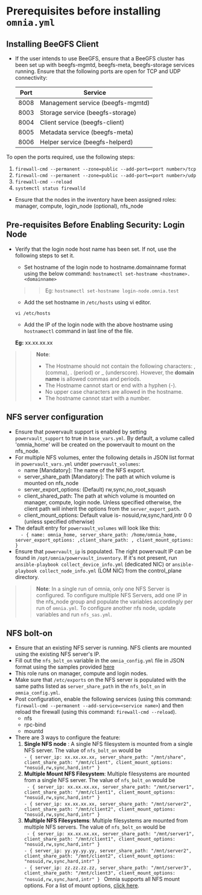 # Prerequisites before installing `omnia.yml`


## Installing BeeGFS Client
* If the user intends to use BeeGFS, ensure that a BeeGFS cluster has been set up with beegfs-mgmtd, beegfs-meta, beegfs-storage services running.
  Ensure that the following ports are open for TCP and UDP connectivity:

  | Port | Service                           |
  |------|-----------------------------------|
  | 8008 | Management service (beegfs-mgmtd) |
  | 8003 | Storage service (beegfs-storage)  |
  | 8004 | Client service (beegfs-client)    |
  | 8005 | Metadata service (beegfs-meta)    |
  | 8006 | Helper service (beegfs-helperd)   |

To open the ports required, use the following steps:
1. `firewall-cmd --permanent --zone=public --add-port=<port number>/tcp`
2. `firewall-cmd --permanent --zone=public --add-port=<port number>/udp`
3. `firewall-cmd --reload`
4. `systemctl status firewalld`

* Ensure that the nodes in the inventory have been assigned roles: manager, compute, login_node (optional), nfs_node

## Pre-requisites Before Enabling Security: Login Node

* Verify that the login node host name has been set. If not, use the following steps to set it.
    * Set hostname of the login node to hostname.domainname format using the below command:
      `hostnamectl set-hostname <hostname>.<domainname>`
  >>Eg: `hostnamectl set-hostname login-node.omnia.test`
    * Add the set hostname in `/etc/hosts` using vi editor.

  `vi /etc/hosts`

    * Add the IP of the login node with the above hostname using `hostnamectl` command in last line of the file.

  __Eg:__  xx.xx.xx.xx <hostname>

>> **Note**:
>>	* The Hostname should not contain the following characters: , (comma), \. (period) or _ (underscore). However, the **domain name** is allowed commas and periods.
>>	* The Hostname cannot start or end with a hyphen (-).
>>	* No upper case characters are allowed in the hostname.
>>	* The hostname cannot start with a number.

## NFS server configuration
* Ensure that powervault support is enabled by setting `powervault_support` to true in `base_vars.yml`. By default, a volume called 'omnia_home' will be created on the powervault to mount on the nfs_node.
* For multiple NFS volumes, enter the following details in JSON list format in `powervault_vars.yml` under `powervault_volumes`:
    - name [Mandatory]: The name of the NFS export.
    - server_share_path [Mandatory]: The path at which volume is mounted on nfs_node
    - server_export_options: (Default) rw,sync,no_root_squash
    - client_shared_path: The path at which volume is mounted on manager, compute, login node. Unless specified otherwise, the client path will inherit the options from the `server_export_path`.
    - client_mount_options: Default value is- nosuid,rw,sync,hard,intr 0 0 (unless specified otherwise)
* The default entry for `powervault_volumes` will look like this: <br> `  - { name: omnia_home, server_share_path: /home/omnia_home, server_export_options: ,client_share_path: , client_mount_options: }` <br>
* Ensure that `powervault_ip` is populated. The right powervault IP can be found in `/opt/omnia/powervault_inventory`. If it's not present, run `ansible-playbook collect_device_info.yml` (dedicated NIC) or `ansible-playbook collect_node_info.yml` (LOM NIC) from the control_plane directory.

>> **Note**: In a single run of omnia, only one NFS Server is configured. To configure multiple NFS Servers, add one IP in the nfs_node group and populate the variables accordingly per run of `omnia.yml`. To configure another nfs node, update variables and run `nfs_sas.yml`.

## NFS bolt-on
* Ensure that an existing NFS server is running. NFS clients are mounted using the existing NFS server's IP.
* Fill out the `nfs_bolt_on` variable in the `omnia_config.yml` file in JSON format using the samples provided [here](../Input_Parameter_Guide/omnia_config.md)
* This role runs on manager, compute and login nodes.
* Make sure that `/etc/exports` on the NFS server is populated with the same paths listed as `server_share_path` in the `nfs_bolt_on` in `omnia_config.yml`.
* Post configuration, enable the following services (using this command: `firewall-cmd --permanent --add-service=<service name>`) and then reload the firewall (using this command: `firewall-cmd --reload`).
  - nfs
  - rpc-bind
  - mountd
* There are 3 ways to configure the feature:
  1. **Single NFS node** : A single NFS filesystem is mounted from a single NFS server. The value of `nfs_bolt_on` would be <br> `- { server_ip: xx.xx.xx.xx, server_share_path: "/mnt/share", client_share_path: "/mnt/client", client_mount_options: "nosuid,rw,sync,hard,intr" }`
  2. **Multiple Mount NFS Filesystem**: Multiple filesystems are mounted from a single NFS server. The value of `nfs_bolt_on` would be <br>` - { server_ip: xx.xx.xx.xx, server_share_path: "/mnt/server1", client_share_path: "/mnt/client1", client_mount_options: "nosuid,rw,sync,hard,intr" }` <br> `- { server_ip: xx.xx.xx.xx, server_share_path: "/mnt/server2", client_share_path: "/mnt/client2", client_mount_options: "nosuid,rw,sync,hard,intr" }`
  3. **Multiple NFS Filesystems**: Multiple filesystems are mounted from multiple NFS servers. The value of `nfs_bolt_on` would be <br> ` - { server_ip: xx.xx.xx.xx, server_share_path: "/mnt/server1", client_share_path: "/mnt/client1", client_mount_options: "nosuid,rw,sync,hard,intr" }` <br> `- { server_ip: yy.yy.yy.yy, server_share_path: "/mnt/server2", client_share_path: "/mnt/client2", client_mount_options: "nosuid,rw,sync,hard,intr" }` <br> `- { server_ip: zz.zz.zz.zz, server_share_path: "/mnt/server3", client_share_path: "/mnt/client3", client_mount_options: "nosuid,rw,sync,hard,intr" } `
Omnia supports all NFS mount options. For a list of mount options, [click here](https://linux.die.net/man/5/nfs).

